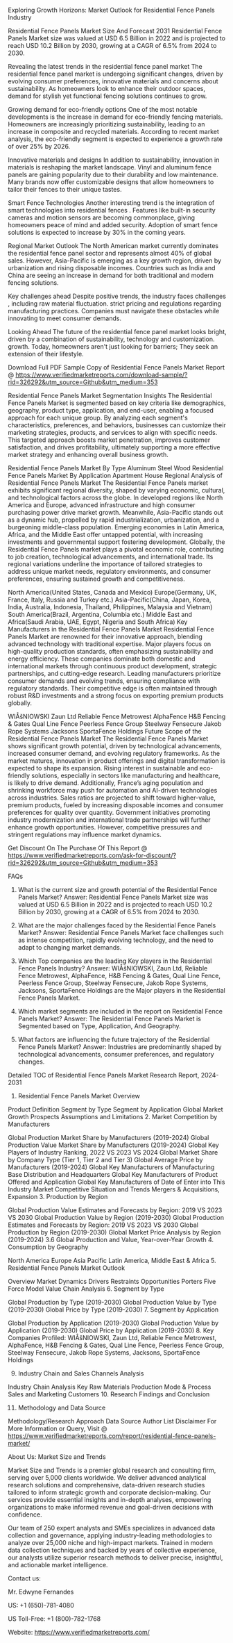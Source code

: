 Exploring Growth Horizons: Market Outlook for Residential Fence Panels Industry


Residential Fence Panels Market Size And Forecast 2031
Residential Fence Panels Market size was valued at USD 6.5 Billion in 2022 and is projected to reach USD 10.2 Billion by 2030, growing at a CAGR of 6.5% from 2024 to 2030.

Revealing the latest trends in the residential fence panel market
The residential fence panel market is undergoing significant changes, driven by evolving consumer preferences, innovative materials and concerns about sustainability. As homeowners look to enhance their outdoor spaces, demand for stylish yet functional fencing solutions continues to grow.

Growing demand for eco-friendly options
One of the most notable developments is the increase in demand for eco-friendly fencing materials. Homeowners are increasingly prioritizing sustainability, leading to an increase in composite and recycled materials. According to recent market analysis, the eco-friendly segment is expected to experience a growth rate of over 25% by 2026.

Innovative materials and designs
In addition to sustainability, innovation in materials is reshaping the market landscape. Vinyl and aluminum fence panels are gaining popularity due to their durability and low maintenance. Many brands now offer customizable designs that allow homeowners to tailor their fences to their unique tastes.

Smart Fence Technologies
Another interesting trend is the integration of smart technologies into residential fences . Features like built-in security cameras and motion sensors are becoming commonplace, giving homeowners peace of mind and added security. Adoption of smart fence solutions is expected to increase by 30% in the coming years.

Regional Market Outlook
The North American market currently dominates the residential fence panel sector and represents almost 40% of global sales. However, Asia-Pacific is emerging as a key growth region, driven by urbanization and rising disposable incomes. Countries such as India and China are seeing an increase in demand for both traditional and modern fencing solutions.

Key challenges ahead
Despite positive trends, the industry faces challenges , including raw material fluctuation. strict pricing and regulations regarding manufacturing practices. Companies must navigate these obstacles while innovating to meet consumer demands.

Looking Ahead
The future of the residential fence panel market looks bright, driven by a combination of sustainability, technology and customization. growth. Today, homeowners aren't just looking for barriers; They seek an extension of their lifestyle.

Download Full PDF Sample Copy of Residential Fence Panels Market Report @ https://www.verifiedmarketreports.com/download-sample/?rid=326292&utm_source=Github&utm_medium=353

Residential Fence Panels Market Segmentation Insights
The Residential Fence Panels Market is segmented based on key criteria like demographics, geography, product type, application, and end-user, enabling a focused approach for each unique group. By analyzing each segment's characteristics, preferences, and behaviors, businesses can customize their marketing strategies, products, and services to align with specific needs. This targeted approach boosts market penetration, improves customer satisfaction, and drives profitability, ultimately supporting a more effective market strategy and enhancing overall business growth.

Residential Fence Panels Market By Type
Aluminum
Steel
Wood
Residential Fence Panels Market By Application
Apartment
House
Regional Analysis of Residential Fence Panels Market
The Residential Fence Panels market exhibits significant regional diversity, shaped by varying economic, cultural, and technological factors across the globe. In developed regions like North America and Europe, advanced infrastructure and high consumer purchasing power drive market growth. Meanwhile, Asia-Pacific stands out as a dynamic hub, propelled by rapid industrialization, urbanization, and a burgeoning middle-class population. Emerging economies in Latin America, Africa, and the Middle East offer untapped potential, with increasing investments and governmental support fostering development. Globally, the Residential Fence Panels market plays a pivotal economic role, contributing to job creation, technological advancements, and international trade. Its regional variations underline the importance of tailored strategies to address unique market needs, regulatory environments, and consumer preferences, ensuring sustained growth and competitiveness.

North America(United States, Canada and Mexico)
Europe(Germany, UK, France, Italy, Russia and Turkey etc.)
Asia-Pacific(China, Japan, Korea, India, Australia, Indonesia, Thailand, Philippines, Malaysia and Vietnam)
South America(Brazil, Argentina, Columbia etc.)
Middle East and Africa(Saudi Arabia, UAE, Egypt, Nigeria and South Africa)
Key Manufacturers in the Residential Fence Panels Market
Residential Fence Panels Market are renowned for their innovative approach, blending advanced technology with traditional expertise. Major players focus on high-quality production standards, often emphasizing sustainability and energy efficiency. These companies dominate both domestic and international markets through continuous product development, strategic partnerships, and cutting-edge research. Leading manufacturers prioritize consumer demands and evolving trends, ensuring compliance with regulatory standards. Their competitive edge is often maintained through robust R&D investments and a strong focus on exporting premium products globally.

WIÅšNIOWSKI
Zaun Ltd
Reliable Fence Metrowest
AlphaFence
H&B Fencing & Gates
Qual Line Fence
Peerless Fence Group
Steelway Fensecure
Jakob Rope Systems
Jacksons
SportaFence Holdings
Future Scope of the Residential Fence Panels Market
The Residential Fence Panels Market shows significant growth potential, driven by technological advancements, increased consumer demand, and evolving regulatory frameworks. As the market matures, innovation in product offerings and digital transformation is expected to shape its expansion. Rising interest in sustainable and eco-friendly solutions, especially in sectors like manufacturing and healthcare, is likely to drive demand. Additionally, France’s aging population and shrinking workforce may push for automation and AI-driven technologies across industries. Sales ratios are projected to shift toward higher-value, premium products, fueled by increasing disposable incomes and consumer preferences for quality over quantity. Government initiatives promoting industry modernization and international trade partnerships will further enhance growth opportunities. However, competitive pressures and stringent regulations may influence market dynamics.

Get Discount On The Purchase Of This Report @ https://www.verifiedmarketreports.com/ask-for-discount/?rid=326292&utm_source=Github&utm_medium=353

FAQs
1. What is the current size and growth potential of the Residential Fence Panels Market?
Answer: Residential Fence Panels Market size was valued at USD 6.5 Billion in 2022 and is projected to reach USD 10.2 Billion by 2030, growing at a CAGR of 6.5% from 2024 to 2030.

2. What are the major challenges faced by the Residential Fence Panels Market?
Answer: Residential Fence Panels Market face challenges such as intense competition, rapidly evolving technology, and the need to adapt to changing market demands.

3. Which Top companies are the leading Key players in the Residential Fence Panels Industry?
Answer: WIÅšNIOWSKI, Zaun Ltd, Reliable Fence Metrowest, AlphaFence, H&B Fencing & Gates, Qual Line Fence, Peerless Fence Group, Steelway Fensecure, Jakob Rope Systems, Jacksons, SportaFence Holdings are the Major players in the Residential Fence Panels Market.

4. Which market segments are included in the report on Residential Fence Panels Market?
Answer: The Residential Fence Panels Market is Segmented based on Type, Application, And Geography.

5. What factors are influencing the future trajectory of the Residential Fence Panels Market?
Answer: Industries are predominantly shaped by technological advancements, consumer preferences, and regulatory changes.

Detailed TOC of Residential Fence Panels Market Research Report, 2024-2031
1. Residential Fence Panels Market Overview

Product Definition
Segment by Type
Segment by Application
Global Market Growth Prospects
Assumptions and Limitations
2. Market Competition by Manufacturers

Global Production Market Share by Manufacturers (2019-2024)
Global Production Value Market Share by Manufacturers (2019-2024)
Global Key Players of Industry Ranking, 2022 VS 2023 VS 2024
Global Market Share by Company Type (Tier 1, Tier 2 and Tier 3)
Global Average Price by Manufacturers (2019-2024)
Global Key Manufacturers of Manufacturing Base Distribution and Headquarters
Global Key Manufacturers of Product Offered and Application
Global Key Manufacturers of Date of Enter into This Industry
Market Competitive Situation and Trends
Mergers & Acquisitions, Expansion
3. Production by Region

Global Production Value Estimates and Forecasts by Region: 2019 VS 2023 VS 2030
Global Production Value by Region (2019-2030)
Global Production Estimates and Forecasts by Region: 2019 VS 2023 VS 2030
Global Production by Region (2019-2030)
Global Market Price Analysis by Region (2019-2024) 3.6 Global Production and Value, Year-over-Year Growth
4. Consumption by Geography

North America
Europe
Asia Pacific
Latin America, Middle East & Africa
5. Residential Fence Panels Market Outlook

Overview
Market Dynamics
Drivers
Restraints
Opportunities
Porters Five Force Model
Value Chain Analysis 
6. Segment by Type

Global Production by Type (2019-2030)
Global Production Value by Type (2019-2030)
Global Price by Type (2019-2030)
7. Segment by Application

Global Production by Application (2019-2030)
Global Production Value by Application (2019-2030)
Global Price by Application (2019-2030)
8. Key Companies Profiled: WIÅšNIOWSKI, Zaun Ltd, Reliable Fence Metrowest, AlphaFence, H&B Fencing & Gates, Qual Line Fence, Peerless Fence Group, Steelway Fensecure, Jakob Rope Systems, Jacksons, SportaFence Holdings

9. Industry Chain and Sales Channels Analysis

Industry Chain Analysis
Key Raw Materials
Production Mode & Process
Sales and Marketing
Customers
10. Research Findings and Conclusion

11. Methodology and Data Source

Methodology/Research Approach
Data Source
Author List
Disclaimer
For More Information or Query, Visit @ https://www.verifiedmarketreports.com/report/residential-fence-panels-market/

About Us: Market Size and Trends

Market Size and Trends is a premier global research and consulting firm, serving over 5,000 clients worldwide. We deliver advanced analytical research solutions and comprehensive, data-driven research studies tailored to inform strategic growth and corporate decision-making. Our services provide essential insights and in-depth analyses, empowering organizations to make informed revenue and goal-driven decisions with confidence.

Our team of 250 expert analysts and SMEs specializes in advanced data collection and governance, applying industry-leading methodologies to analyze over 25,000 niche and high-impact markets. Trained in modern data collection techniques and backed by years of collective experience, our analysts utilize superior research methods to deliver precise, insightful, and actionable market intelligence.

Contact us:

Mr. Edwyne Fernandes

US: +1 (650)-781-4080

US Toll-Free: +1 (800)-782-1768

Website: https://www.verifiedmarketreports.com/
